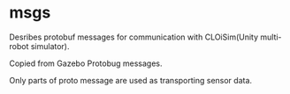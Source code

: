 # msgs

Desribes protobuf messages for communication with CLOiSim(Unity multi-robot simulator).

Copied from Gazebo Protobug messages.

Only parts of proto message are used as transporting sensor data.
